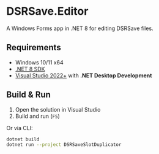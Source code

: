 # DSRSave.Editor

A Windows Forms app in .NET 8 for editing DSRSave files.

## Requirements

- Windows 10/11 x64  
- [.NET 8 SDK](https://dotnet.microsoft.com/en-us/download/dotnet/8.0)  
- [Visual Studio 2022+](https://visualstudio.microsoft.com/) with **.NET Desktop Development**

## Build & Run

1. Open the solution in Visual Studio  
2. Build and run (`F5`)

Or via CLI:

```bash
dotnet build
dotnet run --project DSRSaveSlotDuplicator